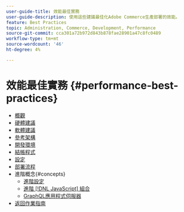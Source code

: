 ```yaml
---
user-guide-title: 效能最佳實務
user-guide-description: 使用這些建議最佳化Adobe Commerce生產部署的效能。
feature: Best Practices
topic: Administration, Commerce, Development, Performance
source-git-commit: cca301a72b972d843b878fae28901a47c8fc0489
workflow-type: tm+mt
source-wordcount: '46'
ht-degree: 4%

---
```



# 效能最佳實務 {#performance-best-practices}

- [概觀](overview.md)
- [硬體建議](hardware.md)
- [軟體建議](software.md)
- [參考架構](reference-architecture.md)
- [開發環境](development-environment.md)
- [結帳程式](high-throughput-order-processing.md)
- [設定](configuration.md)
- [部署流程](deployment-flow.md)
- 進階概念{#concepts}
   - [進階設定](advanced-setup.md)
   - [進階 [!DNL JavaScript] 組合](advanced-js-bundling.md)
   - [GraphQL應用程式伺服器](application-server.md)
- [返回作業指南](https://experienceleague.adobe.com/docs/commerce-operations/operational-guides/home.html)
